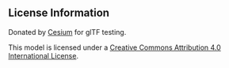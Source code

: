 ## License Information

Donated by [Cesium](http://cesiumjs.org/) for glTF testing.

This model is licensed under a [Creative Commons Attribution 4.0 International License](http://creativecommons.org/licenses/by/4.0/).